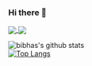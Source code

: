 ### Hi there 👋

<a href="https://github.com/bibhas44/github-readme-stats">
  <img align="center" src="https://github-readme-stats.vercel.app/api/pin/?username=bibhas44&repo=github-readme-stats" />
</a>
<a href="https://github.com/bibhas44/convoychat">
  <img align="center" src="https://github-readme-stats.vercel.app/api/pin/?username=bibhas44&repo=convoychat" />
</a>

![bibhas's github stats](https://github-readme-stats.vercel.app/api?username=bibhas44&show_icons=true&theme=highcontrast)
<br>
[![Top Langs](https://github-readme-stats.vercel.app/api/top-langs/?username=bibhas44&layout=compact)](https://github.com/bibhas44/github-readme-stats)

<!--
**bibhas44/bibhas44** is a ✨ _special_ ✨ repository because its `README.md` (this file) appears on your GitHub profile.

Here are some ideas to get you started:

- 🔭 I’m currently working on ...
- 🌱 I’m currently learning ...
- 👯 I’m looking to collaborate on ...
- 🤔 I’m looking for help with ...
- 💬 Ask me about ...
- 📫 How to reach me: ...
- 😄 Pronouns: ...
- ⚡ Fun fact: ...
-->
